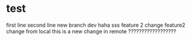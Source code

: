 # test
first line
second line
new branch dev
haha
sss
feature 2 change
feature2 change from local
this is a new change in remote
??????????????????
